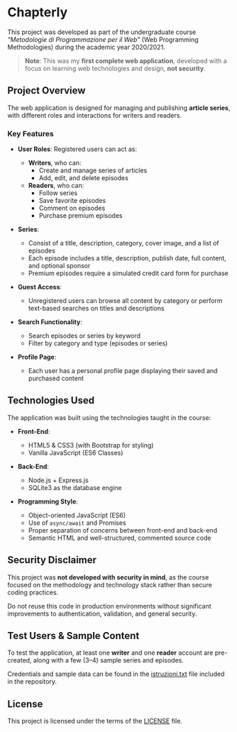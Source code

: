 # Chapterly

This project was developed as part of the undergraduate course *"Metodologie di Programmazione per il Web"* (Web Programming Methodologies) during the academic year 2020/2021.

> **Note**: This was my **first complete web application**, developed with a focus on learning web technologies and design, **not security**.

## Project Overview

The web application is designed for managing and publishing **article series**, with different roles and interactions for writers and readers.

### Key Features

- **User Roles**: Registered users can act as:
  - **Writers**, who can:
    - Create and manage series of articles
    - Add, edit, and delete episodes
  - **Readers**, who can:
    - Follow series
    - Save favorite episodes
    - Comment on episodes
    - Purchase premium episodes

- **Series**:
  - Consist of a title, description, category, cover image, and a list of episodes
  - Each episode includes a title, description, publish date, full content, and optional sponsor
  - Premium episodes require a simulated credit card form for purchase

- **Guest Access**:
  - Unregistered users can browse all content by category or perform text-based searches on titles and descriptions

- **Search Functionality**:
  - Search episodes or series by keyword
  - Filter by category and type (episodes or series)

- **Profile Page**:
  - Each user has a personal profile page displaying their saved and purchased content

## Technologies Used

The application was built using the technologies taught in the course:

- **Front-End**:
  - HTML5 & CSS3 (with Bootstrap for styling)
  - Vanilla JavaScript (ES6 Classes)

- **Back-End**:
  - Node.js + Express.js
  - SQLite3 as the database engine

- **Programming Style**:
  - Object-oriented JavaScript (ES6)
  - Use of `async/await` and Promises
  - Proper separation of concerns between front-end and back-end
  - Semantic HTML and well-structured, commented source code

## Security Disclaimer

This project was **not developed with security in mind**, as the course focused on the methodology and technology stack rather than secure coding practices.

Do not reuse this code in production environments without significant improvements to authentication, validation, and general security.


## Test Users & Sample Content

To test the application, at least one **writer** and one **reader** account are pre-created, along with a few (3–4) sample series and episodes.

Credentials and sample data can be found in the [istruzioni.txt](node-express/istruzioni.txt) file included in the repository.

## License

This project is licensed under the terms of the [LICENSE](./LICENSE) file.

